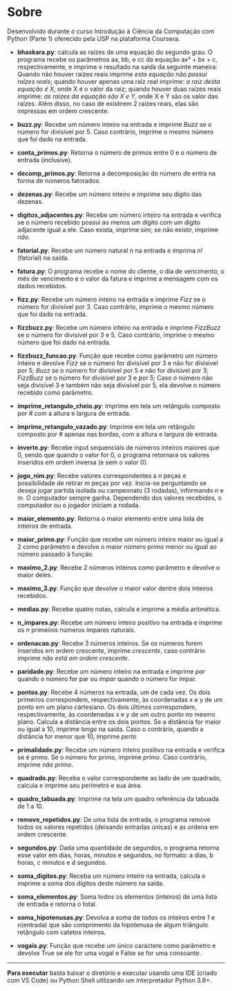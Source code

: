 # Sobre

Desenvolvido durante o curso Introdução à Ciência da Computação com Python (Parte 1) oferecido pela USP na plataforma Coursera.

- **bhaskara.py**: calcula as raízes de uma equação do segundo grau. O programa recebe os parâmetros aa, bb, e cc da equação ax² + bx + c, respectivamente, e imprime o resultado na saída da seguinte maneira: Quando não houver raízes reais imprime _esta equação não possui raízes reais_; quando houver apenas uma raiz real imprime: _a raiz desta equação é X_, onde X é o valor da raiz; quando houver duas raízes reais imprime: _as raízes da equação são X e Y_, onde X e Y são os valor das raízes. Além disso, no caso de existirem 2 raízes reais, elas são impressas em ordem crescente.

- **buzz.py**: Recebe um número inteiro na entrada e imprime _Buzz_ se o número for divisível por 5. Caso contrário, imprime o mesmo número que foi dado na entrada.

- **conta_primos.py**: Retorna o número de primos entre 0 e o número de entrada (inclusive).

- **decomp_primos.py**: Retorna a decomposição do número de entra na forma de números fatorados.

- **dezenas.py**: Recebe um número inteiro e imprime seu dígito das dezenas.

- **digitos_adjacentes.py**: Recebe um número inteiro na entrada e verifica se o número recebido possui ao menos um dígito com um dígito adjacente igual a ele. Caso exista, imprime _sim_; se não existir, imprime _não_.

- **fatorial.py**: Recebe um número natural _n_ na entrada e imprima _n!_ (fatorial) na saída.

- **fatura.py**: O programa recebe o nome do cliente, o dia de vencimento, o mês de vencimento e o valor da fatura e imprime a mensagem com os dados recebidos.

- **fizz.py**: Recebe um número inteiro na entrada e imprime _Fizz_ se o número for divisível por 3. Caso contrário, imprime o mesmo número que foi dado na entrada.

- **fizzbuzz.py**: Recebe um número inteiro na entrada e imprime _FizzBuzz_ se o número for divisível por 3 e 5. Caso contrário, imprime o mesmo número que foi dado na entrada.

- **fizzbuzz_funcao.py**: Função que recebe como parâmetro um número inteiro e devolve _Fizz_ se o número for divisível por 3 e não for divisível por 5; _Buzz_ se o número for divisível por 5 e não for divisível por 3; _FizzBuzz_ se o número for divisível por 3 e por 5; Caso o número não seja divisível 3 e também não seja divisível por 5, ela devolve o número recebido como parâmetro.

- **imprime_retangulo_cheio.py**: Imprime em tela um retângulo composto por _#_ com a altura e largura de entrada.

- **imprime_retangulo_vazado.py**: Imprime em tela um retângulo composto por _#_ apenas nas bordas, com a altura e largura de entrada.

- **inverte.py**: Recebe input sequenciais de números inteiros maiores que 0, sendo que quando o valor for 0, o programa retornara os valores inseridos em ordem inversa (e sem o valor 0).

- **jogo_nim.py**: Recebe valores correspondentes a _n_ peças e possibilidade de retirar _m_ peças por vez. Inicia-se perguntando se deseja jogar partida isolada ou campeonato (3 rodadas), informando _n_ e _m_. O computador sempre ganha. Dependendo dos valores recebidos, o computador ou o jogador iniciam a rodada.

- **maior_elemento.py**: Retorna o maior elemento entre uma lista de inteiros de entrada.

- **maior_primo.py**: Função que recebe um número inteiro maior ou igual a 2 como parâmetro e devolve o maior número primo menor ou igual ao número passado à função.

- **maximo_2.py**: Recebe 2 números inteiros como parâmetro e devolve o maior deles.

- **maximo_3.py**: Função que devolve o maior valor dentre dois inteiros recebidos.

- **medias.py**: Recebe quatro notas, calcula e imprime a média aritmética.

- **n_impares.py**: Recebe um número inteiro positivo na entrada e imprime os _n_ primeiros números ímpares naturais.

- **ordenacao.py**: Recebe 3 números inteiros. Se os números forem inseridos em ordem crescente, imprime _crescente_, caso contrário imprime _não está em ordem crescente_.

- **paridade.py**: Recebe um número inteiro na entrada e imprime _par_ quando o número for par ou _ímpar_ quando o número for ímpar.

- **pontos.py**: Recebe 4 números na entrada, um de cada vez. Os dois primeiros correspondem, respectivamente, às coordenadas x e y de um ponto em um plano cartesiano. Os dois últimos correspondem, respectivamente, às coordenadas x e y de um outro ponto no mesmo plano. Calcula a distância entre os dois pontos. Se a distância for maior ou igual a 10, imprime _longe_ na saída. Caso o contrário, quando a distância for menor que 10, imprime _perto_

- **primalidade.py**: Recebe um número inteiro positivo na entrada e verifica se é primo. Se o número for primo, imprime _primo_. Caso contrário, imprime _não primo_.

- **quadrado.py**: Receba o valor correspondente ao lado de um quadrado, calcula e imprime seu perímetro e sua área.

- **quadro_tabuada.py**: Imprime na tela um quadro referência da tabuada de 1 a 10.

- **remove_repetidos.py**: De uma lista de entrada, o programa remove todos os valores repetidos (deixando entradas únicas) e as ordena em ordem crescente.

- **segundos.py**: Dada uma quantidade de segundos, o programa retorna esse valor em dias, horas, minutos e segundos, no formato: a dias, b horas, c minutos e d segundos.

- **soma_digitos.py**: Receba um número inteiro na entrada, calcula e imprime a soma dos dígitos deste número na saída.

- **soma_elementos.py**: Soma todos os elementos (inteiros) de uma lista de entrada e retorna o total.

- **soma_hipotenusas.py**: Devolva a soma de todos os inteiros entre 1 e _n_(entrada) que são comprimento da hipotenusa de algum triângulo retângulo com catetos inteiros.

- **vogais.py**: Função que recebe um único caractere como parâmetro e devolve True se ele for uma vogal e False se for uma consoante.

---

**Para executar** basta baixar o diretório e executar usando uma IDE (criado com VS Code) ou Python Shell utilizando um interpretador Python 3.8+.
